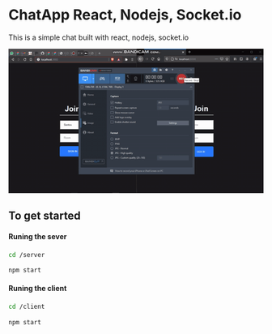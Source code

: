 # ChatApp React, Nodejs, Socket.io

This is a simple chat built with react, nodejs, socket.io

![demo](demo.gif)

## To get started

#### Runing the sever

```bash
cd /server
```

```properties
npm start
```

#### Runing the client

```bash
cd /client
```

```properties
npm start
```
